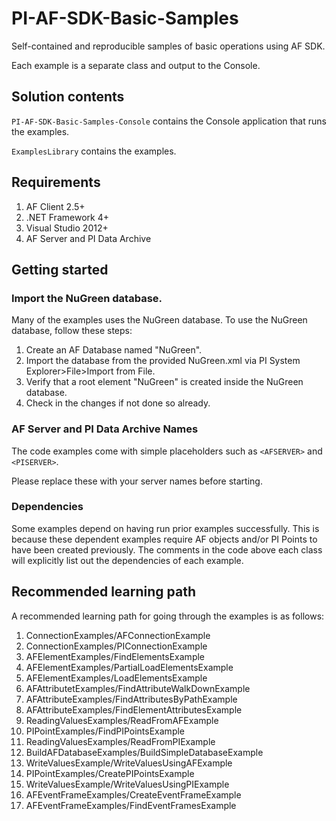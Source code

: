 # PI-AF-SDK-Basic-Samples
Self-contained and reproducible samples of basic operations using AF SDK.

Each example is a separate class and output to the Console.

## Solution contents

`PI-AF-SDK-Basic-Samples-Console` contains the Console application that runs the examples.

`ExamplesLibrary` contains the examples.

## Requirements

1. AF Client 2.5+
2. .NET Framework 4+
3. Visual Studio 2012+
4. AF Server and PI Data Archive

## Getting started

### Import the NuGreen database.

Many of the examples uses the NuGreen database. To use the NuGreen database, follow these steps:

1. Create an AF Database named "NuGreen".
2. Import the database from the provided NuGreen.xml via PI System Explorer>File>Import from File.
3. Verify that a root element "NuGreen" is created inside the NuGreen database.
4. Check in the changes if not done so already.

### AF Server and PI Data Archive Names

The code examples come with simple placeholders such as `<AFSERVER>` and `<PISERVER>`.

Please replace these with your server names before starting.

### Dependencies

Some examples depend on having run prior examples successfully. This is because these dependent examples require AF objects and/or PI Points to have been created previously. The comments in the code above each class will explicitly list out the dependencies of each example.

## Recommended learning path

A recommended learning path for going through the examples is as follows:

1. ConnectionExamples/AFConnectionExample
2. ConnectionExamples/PIConnectionExample
3. AFElementExamples/FindElementsExample
4. AFElementExamples/PartialLoadElementsExample
5. AFElementExamples/LoadElementsExample
6. AFAttributetExamples/FindAttributeWalkDownExample
7. AFAttributeExamples/FindAttributesByPathExample 
8. AFAttributeExamples/FindElementAttributesExample
9. ReadingValuesExamples/ReadFromAFExample
10. PIPointExamples/FindPIPointsExample
11. ReadingValuesExamples/ReadFromPIExample
12. BuildAFDatabaseExamples/BuildSimpleDatabaseExample
13. WriteValuesExample/WriteValuesUsingAFExample
14. PIPointExamples/CreatePIPointsExample
15. WriteValuesExample/WriteValuesUsingPIExample
16. AFEventFrameExamples/CreateEventFrameExample
17. AFEventFrameExamples/FindEventFramesExample
